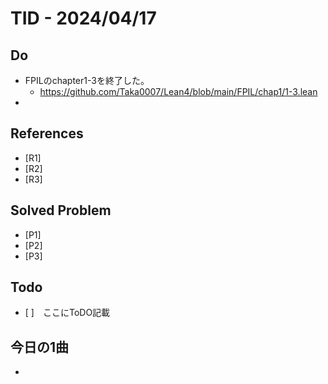 # TID - 2024/04/17
<!--
## Learnings
- 
- 
-->


## Do
- FPILのchapter1-3を終了した。
  - https://github.com/Taka0007/Lean4/blob/main/FPIL/chap1/1-3.lean
- 


<!--
## Reflections & Insights
- 
- 
-->

<!--
## Plans for Tomorrow
- 
- 
-->

## References
- [R1] 
- [R2] 
- [R3] 

## Solved Problem
- [P1] 
- [P2] 
- [P3] 


## Todo
- [ ]　ここにToDO記載

## 今日の1曲
- 
